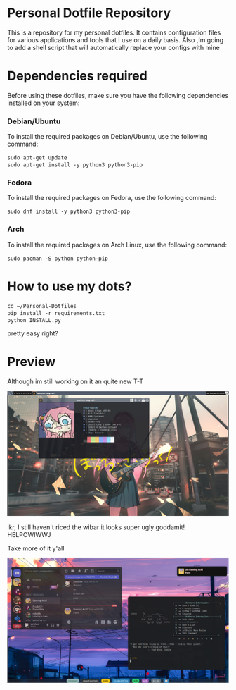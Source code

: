 # Personal Dotfile Repository

This is a repository for my personal dotfiles. It contains configuration files for various applications and tools that I use on a daily basis.
Also ,Im going to add a shell script that will automatically replace your configs with mine

# Dependencies required

Before using these dotfiles, make sure you have the following dependencies installed on your system:

### Debian/Ubuntu
To install the required packages on Debian/Ubuntu, use the following command:
```
sudo apt-get update
sudo apt-get install -y python3 python3-pip
```
### Fedora
To install the required packages on Fedora, use the following command:
```
sudo dnf install -y python3 python3-pip
```
### Arch
To install the required packages on Arch Linux, use the following command:
```
sudo pacman -S python python-pip
```
# How to use my dots?

```
cd ~/Personal-Dotfiles
pip install -r requirements.txt
python INSTALL.py
```
pretty easy right?

# Preview
Although im still working on it an quite new T-T

![image of my wm](/Screenshots/ss1.png)

ikr, I still haven't riced the wibar it looks super ugly goddamit! HELPOWIWWJ

Take more of it y'all

![Second one OMG](/Screenshots/ss2.png)
